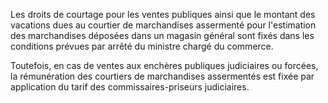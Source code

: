 Les droits de courtage pour les ventes publiques ainsi que le montant des vacations dues au courtier de marchandises assermenté pour l'estimation des marchandises déposées dans un magasin général sont fixés dans les conditions prévues par arrêté du ministre chargé du commerce.

Toutefois, en cas de ventes aux enchères publiques judiciaires ou forcées, la rémunération des courtiers de marchandises assermentés est fixée par application du tarif des commissaires-priseurs judiciaires.
